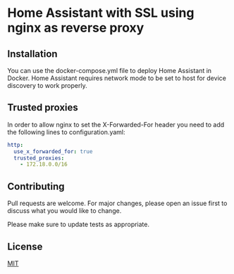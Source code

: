 # Home Assistant with SSL using nginx as reverse proxy

## Installation

You can use the docker-compose.yml file to deploy Home Assistant in Docker. Home Assistant requires network mode to be set to host for device discovery to work properly.

## Trusted proxies 

In order to allow nginx to set the X-Forwarded-For header you need to add the following lines to configuration.yaml:

```yaml
http:
  use_x_forwarded_for: true
  trusted_proxies:
    - 172.18.0.0/16
```

## Contributing

Pull requests are welcome. For major changes, please open an issue first
to discuss what you would like to change.

Please make sure to update tests as appropriate.

## License

[MIT](https://choosealicense.com/licenses/mit/)
